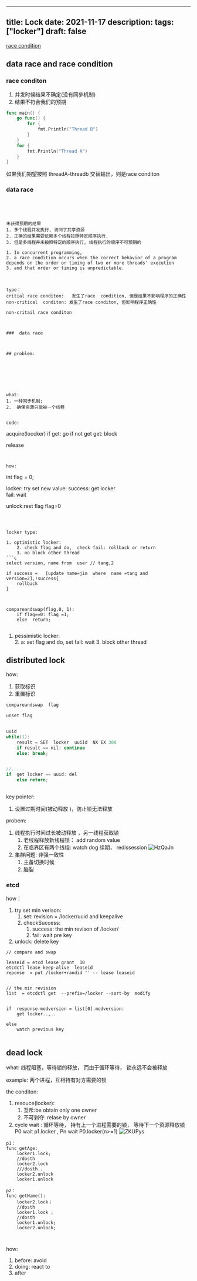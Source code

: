 
---
title: Lock
date: 2021-11-17
description:
tags: ["locker"]
draft: false
---


[  race condition](https://www.techtarget.com/searchstorage/definition/race-condition#:~:text=A%20race%20condition%20is%20an,sequence%20to%20be%20done%20correctly.)


##  data race and race condition

### race conditon 

1. 并发时候结果不确定(没有同步机制)
3.  结果不符合我们的预期


```go
func main() {
    go func() {
        for {
            fmt.Println("Thread B")
        }
    }
    for {
        fmt.Println("Thread A")
    }
}
```
如果我们期望按照  threadA-threadb 交替输出，则是race conditon 





### data race 








```




未获得预期的结果
1. 多个线程并发执行, 访问了共享资源
2. 正确的结果需要依赖多个线程按照特定顺序执行. 
3. 但是多线程并未按照特定的顺序执行, 线程执行的顺序不可预期的

1. In concurrent programming,
2. a race condition occurs when the correct behavior of a program depends on the order or timing of two or more threads' execution
3. and that order or timing is unpredictable.



type：
critial race conditon:   发生了race  condition, 但是结果不影响程序的正确性
non-critical  conditon: 发生了race conditon, 但影响程序正确性

non-critail race conditon 
```


```


###  data race



## problem:







what:
1. 一种同步机制; 
2.  确保资源只能被一个线程


code: 
```
acquire(loccker)
	if get: go
	if not get get: block 


release 


```


how:
```
int  flag = 0;

locker:
try set new value:
	success: get locker  
	fail: wait




unlock:rest flag
flag=0
```



locker type:

1. optimistic locker:   
	2. check flag and do,  check fail: rollback or return 
	3. no block other thread 
```c 
select version, name from  user // tang,2 

if success =   [update name=jim  where  name =tang and  version=2],!success{
	rollback
}



compareandswap(flag,0, 1):
	if flag==0: flag =1;
	else  return;


```
1. pessimistic  locker:   
	2.  a: set flag and do,  set fail:  wait
	3. block other thread 
	


## distributed  lock


how: 
1. 获取标识
2. 重置标识 
```c
compareandswap  flag

unset flag 
```


```c

uuid
while(1):
	result = SET  locker  uuiid  NX EX 300
	if result == nil: continue
	else: break;


//.....
if  get locker == uuid: del
	else return;
	 
```


key pointer:
1. 设置过期时间(被动释放 )，防止锁无法释放


probem:  
1. 线程执行时间过长被动释放 ，另一线程获取锁
	1. 老线程释放新线程锁： add random value 
	2. 在临界区有两个线程: watch dog 续期， redissession
![HzQaJn](https://raw.githubusercontent.com/atony2099/imgs/master/uPic/HzQaJn.jpg)
2. 集群问题:  非强一致性
	1. 主备切换时候
	2. 脑裂




### etcd  

how：
1. try set min verison:
	1.  set:   revision  = /locker/uuid and keepalive
	2.  checkSuccess:
		1.  success: the min revison of  /locker/
		2.  fail: wait pre  key
3. unlock:   delete  key 

```
// compare and swap 

leaseid = etcd lease grant  10
etcdctl lease keep-alive  leaseid
reponse  = put /locker+randid '' -- lease leaseid


// the min revision 
list  = etcdctl get  --prefix=/locker --sort-by  modify 


if  response.modversion = list[0].modversion:
	get locker..,..

else
	watch previous key 
	

```






## dead lock 

what:  线程阻塞，等待锁的释放， 而由于循环等待， 锁永远不会被释放  

example:
两个进程，互相持有对方需要的锁

the  conditon:
1. resouce(locker):
	1. 互斥:be obtain only one owner
	2. 不可剥夺:  relase by owner
3. cycle wait : 循环等待， 持有上一个进程需要的锁， 等待下一个资源释放锁 
		P0   wait p1.locker  , Pn wait P0.locker(n>=1)
		![ZKUPys](https://raw.githubusercontent.com/atony2099/imgs/master/uPic/ZKUPys.png)





```
p1：
func getAge:
	locker1.lock;
	//dosth
	locker2.lock  
	///dosth..
	locker2.unlock
	locker1.unlock

p2： 
func getName():
	locker2.lock；
	//dosth
	locker1.lock ;
	//dosth
	locker1.unlock;
	locker2.unlock;
	


```



how:
1. before:   avoid
2. doing:  react to 
3. after
















